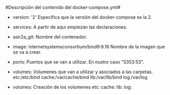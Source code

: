 #Descripción del contenido del docker-compose.yml#

* version: '2' Especifica que la versión del docker-compose es la 2.

* services: A partir de aqui empiezan las declaraciones.

* asir2a_git: Nombre del contenedor.

* image: internetsystemsconsortium/bind9:9.16 Nombre de la imagen que se va a crear.

* ports: Puertos que se van a utilizar. En nustro caso "5353:53".

* volumes: Volumenes que van a utilizar y asociados a las carpetas.
etc:/etc/bind
cache:/var/cache/bind
lib:/var/lib/bind
log:/var/log
* volumes: Creación de los volumenes
  etc: 
  cache:
  lib:
  log:

